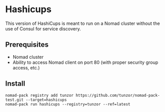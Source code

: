 # Hashicups

This version of HashiCups is meant to run on a Nomad cluster without the use of Consul for service discovery.

## Prerequisites

- Nomad cluster
- Ability to access Nomad client on port 80 (with proper security group access, etc.)

## Install 

```
nomad-pack registry add tunzor https://github.com/tunzor/nomad-pack-test.git --target=hashicups
nomad-pack run hashicups --registry=tunzor --ref=latest
```